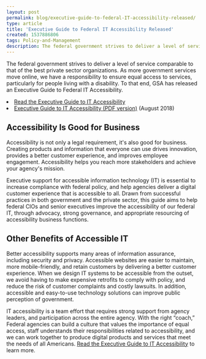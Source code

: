 ```yaml
---
layout: post
permalink: blog/executive-guide-to-federal-IT-accessibility-released/
type: article
title: 'Executive Guide to Federal IT Accessibility Released'
created: 1537886806
tags: Policy-and-Management
description: The federal government strives to deliver a level of service comparable to that of the best private sector organizations. As more government services move online, we have a responsibility to ensure equal access to services, particularly for people living with a disability.
---
```


<p dir="ltr">
  The federal government strives to deliver a level of service comparable to that of the best private sector organizations. As more government services move online, we have a responsibility to ensure equal access to services, particularly for people living with a disability. To that end, GSA has released an Executive Guide to Federal IT Accessibility.
</p>

<li dir="ltr">
  <a href="{{site.baseurl}}/tools/playbooks/exec-guide-accessibility">Read the Executive Guide to IT Accessibility</a>
</li>
<li dir="ltr">
  <a href="https://assets.section508.gov/files/Executive%20Guide%20to%20Federal%20IT%20Accessibility.pdf#overlay-context=tools/playbooks">Executive Guide to IT Accessibility (PDF version)</a> (August 2018)
</li>

<h2 dir="ltr">
  Accessibility Is Good for Business
</h2>

<p dir="ltr">
  Accessibility is not only a legal requirement, it's also good for business. Creating products and information that everyone can use drives innovation, provides a better customer experience, and improves employee engagement. Accessibility helps you reach more stakeholders and achieve your agency's mission.
</p>

<p dir="ltr">
  Executive support for accessible information technology (IT) is essential to increase compliance with federal policy, and help agencies deliver a digital customer experience that is accessible to all. Drawn from successful practices in both government and the private sector, this guide aims to help federal CIOs and senior executives improve the accessibility of our federal IT, through advocacy, strong governance, and appropriate resourcing of accessibility business functions.
</p>

<h2 dir="ltr">
  Other Benefits of Accessible IT
</h2>

<p dir="ltr">
  Better accessibility supports many areas of information assurance, including security and privacy. Accessible websites are easier to maintain, more mobile-friendly, and retain customers by delivering a better customer experience. When we design IT systems to be accessible from the outset, we avoid having to make expensive retrofits to comply with policy, and reduce the risk of customer complaints and costly lawsuits. In addition, accessible and easy-to-use technology solutions can improve public perception of government.
</p>

<p dir="ltr">
  IT accessibility is a team effort that requires strong support from agency leaders, and participation across the entire agency. With the right &ldquo;coach,&rdquo; Federal agencies can build a culture that values the importance of equal access, staff understands their responsibilities related to accessibility, and we can work together to produce digital products and services that meet the needs of all Americans. <a href="{{site.baseurl}}/tools/playbooks/exec-guide-accessibility">Read the Executive Guide to IT Accessibility</a> to learn more.
</p>